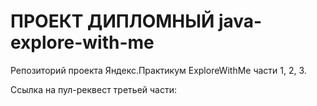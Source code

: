# ПРОЕКТ ДИПЛОМНЫЙ java-explore-with-me

Репозиторий проекта Яндекс.Практикум ExploreWithMe части 1, 2, 3.

Ссылка на пул-реквест третьей части: 